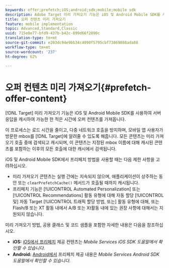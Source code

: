 ```yaml
---
keywords: offer;prefetch;iOS;android;sdk;mobile;mobile sdk
description: Adobe Target 미리 가져오기 기능은 iOS 및 Android Mobile SDK를 사용하여 서버 응답을 캐시하여 가능한 한 적은 시간에 오퍼 컨텐츠를 가져옵니다.
title: 오퍼 컨텐츠 미리 가져오기
feature: mobile implementation
topic: Advanced,Standard,Classic
uuid: 715e0e77-bfd9-437b-b42c-899d66f2890c
translation-type: tm+mt
source-git-commit: e203dc94e9bb34c4090f5795cbf73869808ada88
workflow-type: tm+mt
source-wordcount: '237'
ht-degree: 62%

---
```



# 오퍼 컨텐츠 미리 가져오기{#prefetch-offer-content}

[!DNL Target] 미리 가져오기 기능은 iOS 및 Android Mobile SDK를 사용하여 서버 응답을 캐시하여 가능한 한 적은 시간에 오퍼 컨텐츠를 가져옵니다.

이 프로세스는 로드 시간을 줄이고, 다중 네트워크 호출을 방지하며, 모바일 앱 사용자가 방문한 mbox를 [!DNL Target]에 알려줄 수 있도록 해줍니다. 모든 콘텐츠는 미리 가져오기 호출 중에 검색되고 캐시되며, 이 콘텐츠는 지정된 mbox 이름에 대해 캐시된 콘텐츠를 포함하는 이후의 모든 호출에 대한 캐시에서 검색됩니다.

iOS 및 Android Mobile SDK에서 프리페치 방법을 사용할 때는 다음 제한 사항을 고려하십시오.

* 미리 가져오기 콘텐츠는 실행 간에는 지속되지 않으며, 애플리케이션이 상주하는 동안 또는 `clearPrefetchCache()` 메서드가 호출될 때까지 캐시됩니다.
* 프리페치 기능은 [!UICONTROL Automated Personalization] 또는 [!UICONTROL Recommendations] 활동 유형에 대해 자동 할당 [!UICONTROL 및] 자동 Target [!UICONTROL 트래픽 할당 방법, 또는] [](/help/c-recommendations/recommendations-as-an-offer.md)활동 유형에 대해, 또는 Flash/B 또는 XT 활동 내에서 A/B 또는 Xt활동 내에 있는 권장 사항에 대해서는 지원되지 않습니다.

미리 가져오기 방법, 공용 클래스 및 코드 샘플을 포함한 자세한 내용은 다음을 참조하십시오.

* **iOS:** [iOS에서 프리페치](https://docs.adobe.com/content/help/en/mobile-services/ios/target-ios/c-mob-target-prefetch-ios.html) 제공 컨텐츠는 *Mobile Services iOS SDK 도움말에서 확인할 수 있습니다*.
* **Android:** [Android에서](https://docs.adobe.com/content/help/en/mobile-services/android/target-android/c-mob-target-prefetch-android.html) 프리페치 제공 내용은 *Mobile Services Android SDK 도움말에서 확인할 수 있습니다*.
